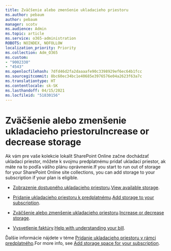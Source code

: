 ```yaml
---
title: Zväčšenie alebo zmenšenie ukladacieho priestoru
ms.author: pebaum
author: pebaum
manager: scotv
ms.audience: Admin
ms.topic: article
ms.service: o365-administration
ROBOTS: NOINDEX, NOFOLLOW
localization_priority: Priority
ms.collection: Adm_O365
ms.custom:
- "9002330"
- "4543"
ms.openlocfilehash: 7dfd46d2fa2daaaafe90c3398929ef6ec64b1fcc
ms.sourcegitcommit: 8bc60ec34bc1e40685e3976576e04a2623f63a7c
ms.translationtype: HT
ms.contentlocale: sk-SK
ms.lasthandoff: 04/15/2021
ms.locfileid: "51830156"
---
```

# <a name="increase-or-decrease-storage"></a><span data-ttu-id="3885f-102">Zväčšenie alebo zmenšenie ukladacieho priestoru</span><span class="sxs-lookup"><span data-stu-id="3885f-102">Increase or decrease storage</span></span>

<span data-ttu-id="3885f-103">Ak vám pre vaše kolekcie lokalít SharePoint Online začne dochádzať ukladací priestor, môžete k svojmu predplatnému pridať ukladací priestor, ak máte na to podľa vášho plánu oprávnenie.</span><span class="sxs-lookup"><span data-stu-id="3885f-103">If you start to run out of storage for your SharePoint Online site collections, you can add storage to your subscription if your plan is eligible.</span></span> 

- <span data-ttu-id="3885f-104">[Zobrazenie dostupného ukladacieho priestoru](https://docs.microsoft.com/microsoft-365/commerce/add-storage-space?view=o365-worldwide#view-available-storage).</span><span class="sxs-lookup"><span data-stu-id="3885f-104">[View available storage](https://docs.microsoft.com/microsoft-365/commerce/add-storage-space?view=o365-worldwide#view-available-storage).</span></span> 

- <span data-ttu-id="3885f-105">[Pridanie ukladacieho priestoru k predplatnému](https://docs.microsoft.com/microsoft-365/commerce/add-storage-space?view=o365-worldwide#add-storage-to-your-subscription).</span><span class="sxs-lookup"><span data-stu-id="3885f-105">[Add storage to your subscription](https://docs.microsoft.com/microsoft-365/commerce/add-storage-space?view=o365-worldwide#add-storage-to-your-subscription).</span></span> 

- <span data-ttu-id="3885f-106">[Zväčšenie alebo zmenšenie ukladacieho priestoru](https://docs.microsoft.com/microsoft-365/commerce/add-storage-space?view=o365-worldwide#increase-or-decrease-storage).</span><span class="sxs-lookup"><span data-stu-id="3885f-106">[Increase or decrease storage](https://docs.microsoft.com/microsoft-365/commerce/add-storage-space?view=o365-worldwide#increase-or-decrease-storage).</span></span> 

- <span data-ttu-id="3885f-107">[Vysvetlenie faktúry](https://docs.microsoft.com/microsoft-365/commerce/billing-and-payments/understand-your-invoice?view=o365-worldwide).</span><span class="sxs-lookup"><span data-stu-id="3885f-107">[Help with understanding your bill](https://docs.microsoft.com/microsoft-365/commerce/billing-and-payments/understand-your-invoice?view=o365-worldwide).</span></span>

<span data-ttu-id="3885f-108">Ďalšie informácie nájdete v téme [Pridanie ukladacieho priestoru v rámci predplatného](https://docs.microsoft.com/microsoft-365/commerce/add-storage-space?view=o365-worldwide).</span><span class="sxs-lookup"><span data-stu-id="3885f-108">For more info, see [Add storage space for your subscription](https://docs.microsoft.com/microsoft-365/commerce/add-storage-space?view=o365-worldwide).</span></span> 
